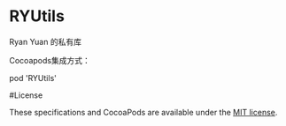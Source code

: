 # RYUtils
Ryan Yuan 的私有库

Cocoapods集成方式：

pod 'RYUtils'

#License

These specifications and CocoaPods are available under the <a href='https://opensource.org/licenses/mit-license.php'>MIT license</a>.
